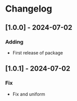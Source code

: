# Changelog

## [1.0.0] - 2024-07-02
### Adding
- First release of package

## [1.0.1] - 2024-07-02
### Fix
- Fix and uniform